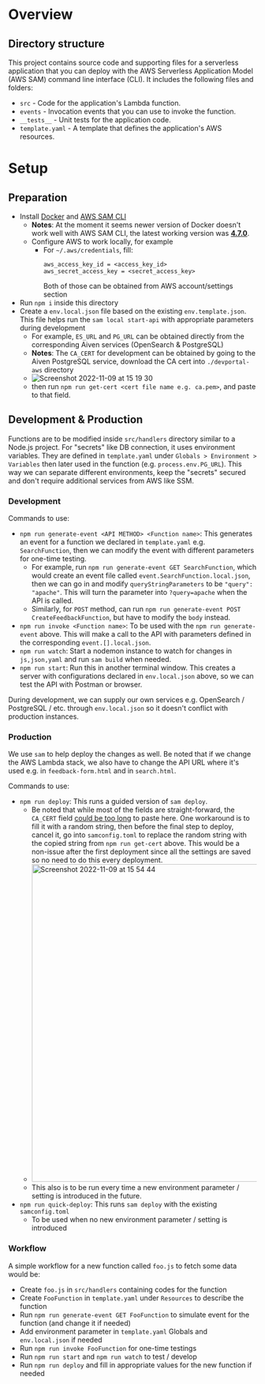 # Overview

## Directory structure
This project contains source code and supporting files for a serverless application that you can deploy with the AWS Serverless Application Model (AWS SAM) command line interface (CLI). It includes the following files and folders:

- `src` - Code for the application's Lambda function.
- `events` - Invocation events that you can use to invoke the function.
- `__tests__` - Unit tests for the application code. 
- `template.yaml` - A template that defines the application's AWS resources.

# Setup

## Preparation

* Install [Docker](https://www.docker.com/) and [AWS SAM CLI](https://docs.aws.amazon.com/serverless-application-model/latest/developerguide/install-sam-cli.html)
  * **Notes**: At the moment it seems newer version of Docker doesn't work well with AWS SAM CLI, the latest working version was [**4.7.0**](https://docs.docker.com/desktop/release-notes/#docker-desktop-470).
  * Configure AWS to work locally, for example
    * For `~/.aws/credentials`, fill:
        ```
        aws_access_key_id = <access_key_id>
        aws_secret_access_key = <secret_access_key>
        ```
        Both of those can be obtained from AWS account/settings section
* Run `npm i` inside this directory
* Create a `env.local.json` file based on the existing `env.template.json`. This file helps run the `sam local start-api` with appropriate parameters during development
    * For example, `ES_URL` and `PG_URL` can be obtained directly from the corresponding Aiven services (OpenSearch & PostgreSQL)
    * **Notes**: The `CA_CERT` for development can be obtained by going to the Aiven PostgreSQL service, download the CA cert into `./devportal-aws` directory
    * ![Screenshot 2022-11-09 at 15 19 30](https://user-images.githubusercontent.com/110401626/200845923-0023847b-5f0d-45ef-ba19-d91975faeb3c.png)
    * then run `npm run get-cert <cert file name e.g. ca.pem>`, and paste to that field.

## Development & Production
Functions are to be modified inside `src/handlers` directory similar to a Node.js project. For "secrets" like DB connection, it uses environment variables. They are defined in `template.yaml` under `Globals > Environment > Variables` then later used in the function (e.g. `process.env.PG_URL`). This way we can separate different environments, keep the "secrets" secured and don't require additional services from AWS like SSM.

### Development

Commands to use:

* `npm run generate-event <API METHOD> <Function name>`: This generates an event for a function we declared in `template.yaml` e.g. `SearchFunction`, then we can modify the event with different parameters for one-time testing.
    * For example, run `npm run generate-event GET SearchFunction`, which would create an event file called `event.SearchFunction.local.json`, then we can go in and modify `queryStringParameters` to be `"query": "apache"`. This will turn the parameter into `?query=apache` when the API is called.
    * Similarly, for `POST` method, can run `npm run generate-event POST CreateFeedbackFunction`, but have to modify the `body` instead.
* `npm run invoke <Function name>`: To be used with the `npm run generate-event` above. This will make a call to the API with parameters defined in the corresponding `event.[].local.json`.
* `npm run watch`: Start a nodemon instance to watch for changes in `js,json,yaml` and run `sam build` when needed.
* `npm run start`: Run this in another terminal window. This creates a server with configurations declared in `env.local.json` above, so we can test the API with Postman or browser.

During development, we can supply our own services e.g. OpenSearch / PostgreSQL / etc. through `env.local.json` so it doesn't conflict with production instances.

### Production
We use `sam` to help deploy the changes as well. Be noted that if we change the AWS Lambda stack, we also have to change the API URL where it's used e.g. in `feedback-form.html` and in `search.html`.

Commands to use:

* `npm run deploy`: This runs a guided version of `sam deploy`. 
    * Be noted that while most of the fields are straight-forward, the `CA_CERT` field [could be too long](https://github.com/aws/aws-sam-cli/issues/1845) to paste here. One workaround is to fill it with a random string, then before the final step to deploy, cancel it, go into `samconfig.toml` to replace the random string with the copied string from `npm run get-cert` above. This would be a non-issue after the first deployment since all the settings are saved so no need to do this every deployment.
    * <img width="644" alt="Screenshot 2022-11-09 at 15 54 44" src="https://user-images.githubusercontent.com/110401626/200848401-c7e2fdc4-8341-4abe-bf56-61d3c618554b.png">
    * This also is to be run every time a new environment parameter / setting is introduced in the future.
* `npm run quick-deploy`: This runs `sam deploy` with the existing `samconfig.toml`
    * To be used when no new environment parameter / setting is introduced

### Workflow
A simple workflow for a new function called `foo.js` to fetch some data would be:

* Create `foo.js` in `src/handlers` containing codes for the function
* Create `FooFunction` in `template.yaml` under `Resources` to describe the function
* Run `npm run generate-event GET FooFunction` to simulate event for the function (and change it if needed)
* Add environment parameter in `template.yaml` Globals and `env.local.json` if needed
* Run `npm run invoke FooFunction` for one-time testings
* Run `npm run start` and `npm run watch` to test / develop
* Run `npm run deploy` and fill in appropriate values for the new function if needed
